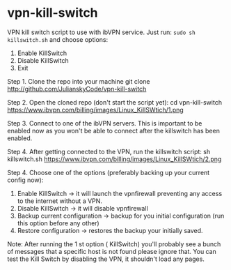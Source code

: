 # vpn-kill-switch
VPN kill switch script to use with ibVPN service.
Just run:
<code>sudo sh killswitch.sh</code> and choose options:
1. Enable KillSwitch
2. Disable KillSwitch
0. Exit


Step 1. Clone the repo into your machine
git clone http://github.com/JulianskyCode/vpn-kill-switch


Step 2. Open the cloned repo (don't start the script yet):
cd vpn-kill-switch
https://www.ibvpn.com/billing/images/Linux_KillSWtich/1.png

Step 3. Connect to one of the ibVPN servers. This is important to be enabled now as you won't be able to connect after the killswitch has been enabled.

Step 4. After getting connected to the VPN, run the killswitch script:
sh killswitch.sh
https://www.ibvpn.com/billing/images/Linux_KillSWtich/2.png

Step 4. Choose one of the options (preferably backing up your current config now):

  1. Enable KillSwitch -> it will launch the vpnfirewall preventing any access to the internet without a VPN.
  2. Disable KillSwitch -> it will disable vpnfirewall
  3. Backup current configuration -> backup for you initial configuration (run this option before any other)
  4. Restore configuration -> restores the backup your initially saved.
  
Note: After running the 1 st option (  KillSwitch) you'll probably see a bunch of messages that a specific host is not found please ignore that. You can test the Kill Switch by disabling the VPN, it shouldn't load any pages.
